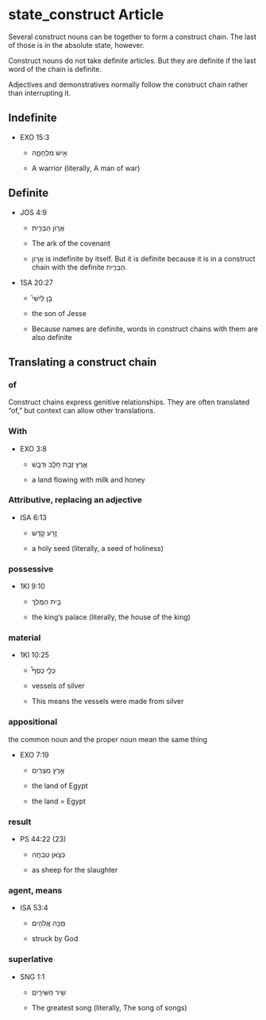 # state_construct Article
Several construct nouns can be together to form a construct chain. The last of those is in the absolute state, however.

Construct nouns do not take definite articles. But they are definite if the last word of the chain is definite. 

Adjectives and demonstratives normally follow the construct chain rather than interrupting it. 

## Indefinite

* EXO 15:3

    * אִ֣ישׁ מִלְחָמָ֑ה 

    * A warrior (literally, A man of war)

## Definite

* JOS 4:9

    * אֲר֣וֹן הַבְּרִ֑ית 

    * The ark of the covenant

    * אֲר֣וֹן is indefinite by itself. But it is definite because it is in a construct chain with the definite  הַבְּרִ֑ית.

* 1SA 20:27 

    * בֵּ֣ן לְיִשַׁי֮ 

    * the son of Jesse

    * Because names are definite, words in construct chains with them are also definite

## Translating a construct chain

### of 

Construct chains express genitive relationships. They are often translated “of,” but context can allow other translations.

### With

* EXO 3:8

    * אֶ֛רֶץ זָבַ֥ת חָלָ֖ב וּדְבָ֑שׁ 

    * a land flowing with milk and honey 

### Attributive, replacing an adjective

* ISA 6:13

    * זֶ֥רַע קֹ֖דֶשׁ 

    * a holy seed (literally, a seed of holiness)

### possessive

* 1KI 9:10

    * בֵּ֥ית הַמֶּֽלֶךְ 

    * the king’s palace (literally, the house of the king)

### material

* 1KI 10:25

    * כְּלֵ֣י כֶסֶף֩ 

    * vessels of silver 

    * This means the vessels were made from silver

### appositional 

the common noun and the proper noun mean the same thing

* EXO  7:19

    * אֶ֣רֶץ מִצְרַ֔יִם 

    * the land of Egypt

    * the land = Egypt

### result

* PS 44:22 (23)

    * כְּצֹ֣אן טִבְחָֽה 

    * as sheep for the slaughter

### agent, means

* ISA 53:4

    * מֻכֵּ֥ה אֱלֹהִ֖ים 	

    * struck by God

### superlative

* SNG 1:1

    * שִׁ֥יר הַשִּׁירִ֖ים 

    * The greatest song (literally, The song of songs)